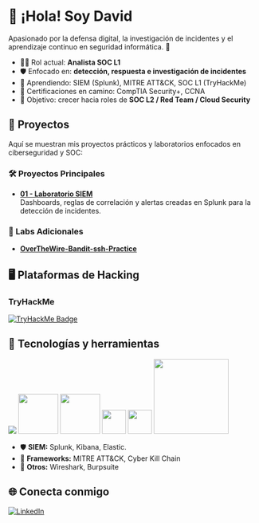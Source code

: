 # 👋 ¡Hola! Soy David
 
Apasionado por la defensa digital, la investigación de incidentes y el aprendizaje continuo en seguridad informática. 🚀  

- 👨‍💻 Rol actual: **Analista SOC L1**  
- 🛡️ Enfocado en: **detección, respuesta e investigación de incidentes**  
- 🌱 Aprendiendo: SIEM (Splunk), MITRE ATT&CK, SOC L1 (TryHackMe)
- 📜 Certificaciones en camino: CompTIA Security+, CCNA
- 🎯 Objetivo: crecer hacia roles de **SOC L2 / Red Team / Cloud Security**  

## 📂 Proyectos

Aquí se muestran mis proyectos prácticos y laboratorios enfocados en ciberseguridad y SOC:

### 🛠️ Proyectos Principales
- **[01 - Laboratorio SIEM](https://github.com/david-garcia-sec/SOC-Portfolio---David-Garcia/tree/main/Proyectos/01-Laboratorio-SIEM)**  
  Dashboards, reglas de correlación y alertas creadas en Splunk para la detección de incidentes.







### 🔬 Labs Adicionales

- **[OverTheWire-Bandit-ssh-Practice](https://github.com/david-garcia-sec/OverTheWire-Bandit-ssh-Practice)**











## 🖥️ Plataformas de Hacking

### TryHackMe
[![TryHackMe Badge](https://tryhackme-badges.s3.amazonaws.com/r4men.png?refresh=5)](https://tryhackme.com/p/r4men)





## 🔧 Tecnologías y herramientas


<p>
<img src="https://skillicons.dev/icons?i=windows,powershell,linux,bash" />
<img src="https://logos-world.net/wp-content/uploads/2022/11/Splunk-Emblem.png" width="80" />
<img src="https://images.icon-icons.com/2699/PNG/512/elasticco_kibana_logo_icon_169209.png" width="80" />
<img src="https://cdn.simpleicons.org/elastic/005571" width="48" />
<img src="https://cdn.simpleicons.org/wireshark/1679A7" width="48" />
<img src="https://attack.mitre.org/theme/images/MITRE_ATTACK_logo_Lockup-white-transparent-new.png" width="150" />

</p>
 
- 🛡️ **SIEM:** Splunk, Kibana, Elastic.
- 🔎 **Frameworks:** MITRE ATT&CK, Cyber Kill Chain  
- 🧰 **Otros:** Wireshark, Burpsuite 


## 🌐 Conecta conmigo
[![LinkedIn](https://img.shields.io/badge/LinkedIn-0A66C2?style=for-the-badge&logo=linkedin&logoColor=white)](https://www.linkedin.com/in/david-garcia-sec/)


